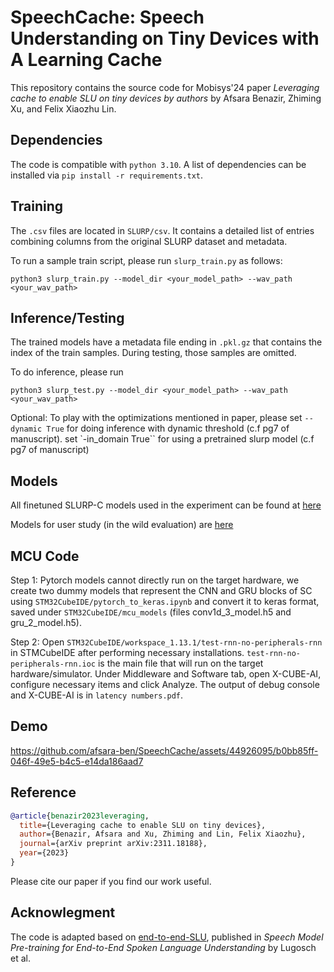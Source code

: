 



# SpeechCache: Speech Understanding on Tiny Devices with A Learning Cache

This repository contains the source code for Mobisys'24 paper *Leveraging cache to enable SLU on tiny devices by authors* by Afsara Benazir, Zhiming Xu, and Felix Xiaozhu Lin.

## Dependencies
The code is compatible with `python 3.10`. A list of dependencies can be installed via `pip install -r requirements.txt`.

## Training
The `.csv` files are located in `SLURP/csv`. It contains a detailed list of entries combining columns from the original SLURP dataset and metadata. 

To run a sample train script, please run `slurp_train.py` as follows:

```
python3 slurp_train.py --model_dir <your_model_path> --wav_path <your_wav_path>
```
## Inference/Testing
The trained models have a metadata file ending in `.pkl.gz` that contains the index of the train samples. During testing, those samples are omitted. 

To do inference, please run
```
python3 slurp_test.py --model_dir <your_model_path> --wav_path <your_wav_path>
```
Optional: To play with the optimizations mentioned in paper, please set `--dynamic True` for doing inference with dynamic threshold (c.f pg7 of manuscript).
set `-in_domain True`` for using a pretrained slurp model (c.f pg7 of manuscript)

## Models

All finetuned SLURP-C models used in the experiment can be found at [here](https://zenodo.org/records/11106484?token=eyJhbGciOiJIUzUxMiJ9.eyJpZCI6ImI0YjExMDc0LWVmMDUtNDFjOC1hNGQxLTcwZmMzZTg2ZTczMiIsImRhdGEiOnt9LCJyYW5kb20iOiJhMWVkY2VmZTJmYjI0NjRkOTYxNDE1ZmEyZWM1ZDY4MyJ9.ifDZQ3TbMcesQ0x4EJIHtqc4yjpo0OrsGfsl7CdxSc1PUzE_lBIHz2zkHPom1VvX5JaX6NZTAzSYBgacwJYCrA)

Models for user study (in the wild evaluation) are [here](https://zenodo.org/records/11106505?token=eyJhbGciOiJIUzUxMiJ9.eyJpZCI6IjA3Y2NkNjhmLTAwOGItNDU3Zi05MDg3LWVkMDI3YjE4MTAxOCIsImRhdGEiOnt9LCJyYW5kb20iOiIxYzRhYTkzZTdjZTk5ZjQ3MWZiY2E5M2Y2NTczYmQ4YiJ9.AedUn184TwA0zyAJXSTajOsAiTmHsu3CbyD0imJGeWOiH7UO0aVjb-0RAkZX9_nAhVteASBdHFapd8mJr_TgqA)

## MCU Code
Step 1: Pytorch models cannot directly run on the target hardware, we create two dummy models that represent the CNN and GRU blocks of SC using `STM32CubeIDE/pytorch_to_keras.ipynb` and convert it to keras format, saved under `STM32CubeIDE/mcu_models` (files conv1d_3_model.h5 and gru_2_model.h5).

Step 2: Open `STM32CubeIDE/workspace_1.13.1/test-rnn-no-peripherals-rnn` in STMCubeIDE after performing necessary installations. `test-rnn-no-peripherals-rnn.ioc` is the main file that will run on the target hardware/simulator. Under Middleware and Software tab, open X-CUBE-AI, configure necessary items and click Analyze. The output of debug console and X-CUBE-AI is in `latency numbers.pdf`.

## Demo

https://github.com/afsara-ben/SpeechCache/assets/44926095/b0bb85ff-046f-49e5-b4c5-e14da186aad7
## Reference
```bibtex
@article{benazir2023leveraging,
  title={Leveraging cache to enable SLU on tiny devices},
  author={Benazir, Afsara and Xu, Zhiming and Lin, Felix Xiaozhu},
  journal={arXiv preprint arXiv:2311.18188},
  year={2023}
}
```
Please cite our paper if you find our work useful.

## Acknowlegment
The code is adapted based on [end-to-end-SLU](https://github.com/lorenlugosch/end-to-end-SLU/tree/master), published in *Speech Model Pre-training for End-to-End Spoken Language Understanding* by Lugosch et al.

